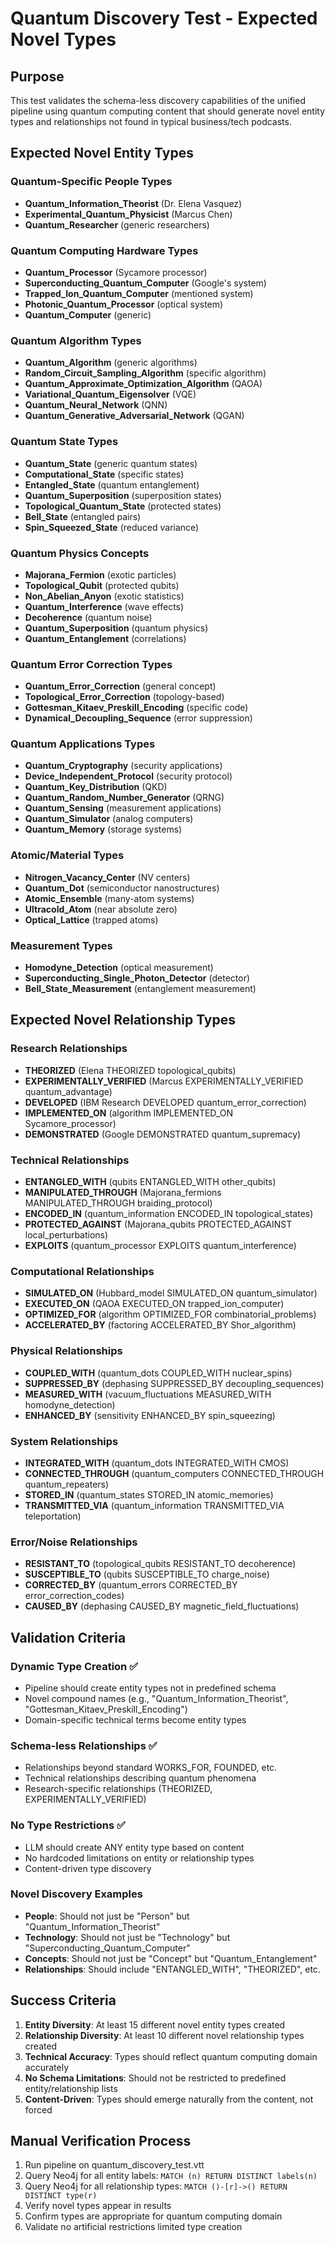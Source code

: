 # Quantum Discovery Test - Expected Novel Types

## Purpose
This test validates the schema-less discovery capabilities of the unified pipeline using quantum computing content that should generate novel entity types and relationships not found in typical business/tech podcasts.

## Expected Novel Entity Types

### Quantum-Specific People Types
- **Quantum_Information_Theorist** (Dr. Elena Vasquez)
- **Experimental_Quantum_Physicist** (Marcus Chen) 
- **Quantum_Researcher** (generic researchers)

### Quantum Computing Hardware Types
- **Quantum_Processor** (Sycamore processor)
- **Superconducting_Quantum_Computer** (Google's system)
- **Trapped_Ion_Quantum_Computer** (mentioned system)
- **Photonic_Quantum_Processor** (optical system)
- **Quantum_Computer** (generic)

### Quantum Algorithm Types
- **Quantum_Algorithm** (generic algorithms)
- **Random_Circuit_Sampling_Algorithm** (specific algorithm)
- **Quantum_Approximate_Optimization_Algorithm** (QAOA)
- **Variational_Quantum_Eigensolver** (VQE)
- **Quantum_Neural_Network** (QNN)
- **Quantum_Generative_Adversarial_Network** (QGAN)

### Quantum State Types
- **Quantum_State** (generic quantum states)
- **Computational_State** (specific states)
- **Entangled_State** (quantum entanglement)
- **Quantum_Superposition** (superposition states)
- **Topological_Quantum_State** (protected states)
- **Bell_State** (entangled pairs)
- **Spin_Squeezed_State** (reduced variance)

### Quantum Physics Concepts
- **Majorana_Fermion** (exotic particles)
- **Topological_Qubit** (protected qubits)
- **Non_Abelian_Anyon** (exotic statistics)
- **Quantum_Interference** (wave effects)
- **Decoherence** (quantum noise)
- **Quantum_Superposition** (quantum physics)
- **Quantum_Entanglement** (correlations)

### Quantum Error Correction Types
- **Quantum_Error_Correction** (general concept)
- **Topological_Error_Correction** (topology-based)
- **Gottesman_Kitaev_Preskill_Encoding** (specific code)
- **Dynamical_Decoupling_Sequence** (error suppression)

### Quantum Applications Types
- **Quantum_Cryptography** (security applications)
- **Device_Independent_Protocol** (security protocol)
- **Quantum_Key_Distribution** (QKD)
- **Quantum_Random_Number_Generator** (QRNG)
- **Quantum_Sensing** (measurement applications)
- **Quantum_Simulator** (analog computers)
- **Quantum_Memory** (storage systems)

### Atomic/Material Types
- **Nitrogen_Vacancy_Center** (NV centers)
- **Quantum_Dot** (semiconductor nanostructures)
- **Atomic_Ensemble** (many-atom systems)
- **Ultracold_Atom** (near absolute zero)
- **Optical_Lattice** (trapped atoms)

### Measurement Types
- **Homodyne_Detection** (optical measurement)
- **Superconducting_Single_Photon_Detector** (detector)
- **Bell_State_Measurement** (entanglement measurement)

## Expected Novel Relationship Types

### Research Relationships
- **THEORIZED** (Elena THEORIZED topological_qubits)
- **EXPERIMENTALLY_VERIFIED** (Marcus EXPERIMENTALLY_VERIFIED quantum_advantage)
- **DEVELOPED** (IBM Research DEVELOPED quantum_error_correction)
- **IMPLEMENTED_ON** (algorithm IMPLEMENTED_ON Sycamore_processor)
- **DEMONSTRATED** (Google DEMONSTRATED quantum_supremacy)

### Technical Relationships
- **ENTANGLED_WITH** (qubits ENTANGLED_WITH other_qubits)
- **MANIPULATED_THROUGH** (Majorana_fermions MANIPULATED_THROUGH braiding_protocol)
- **ENCODED_IN** (quantum_information ENCODED_IN topological_states)
- **PROTECTED_AGAINST** (Majorana_qubits PROTECTED_AGAINST local_perturbations)
- **EXPLOITS** (quantum_processor EXPLOITS quantum_interference)

### Computational Relationships
- **SIMULATED_ON** (Hubbard_model SIMULATED_ON quantum_simulator)
- **EXECUTED_ON** (QAOA EXECUTED_ON trapped_ion_computer)
- **OPTIMIZED_FOR** (algorithm OPTIMIZED_FOR combinatorial_problems)
- **ACCELERATED_BY** (factoring ACCELERATED_BY Shor_algorithm)

### Physical Relationships
- **COUPLED_WITH** (quantum_dots COUPLED_WITH nuclear_spins)
- **SUPPRESSED_BY** (dephasing SUPPRESSED_BY decoupling_sequences)
- **MEASURED_WITH** (vacuum_fluctuations MEASURED_WITH homodyne_detection)
- **ENHANCED_BY** (sensitivity ENHANCED_BY spin_squeezing)

### System Relationships
- **INTEGRATED_WITH** (quantum_dots INTEGRATED_WITH CMOS)
- **CONNECTED_THROUGH** (quantum_computers CONNECTED_THROUGH quantum_repeaters)
- **STORED_IN** (quantum_states STORED_IN atomic_memories)
- **TRANSMITTED_VIA** (quantum_information TRANSMITTED_VIA teleportation)

### Error/Noise Relationships
- **RESISTANT_TO** (topological_qubits RESISTANT_TO decoherence)
- **SUSCEPTIBLE_TO** (qubits SUSCEPTIBLE_TO charge_noise)
- **CORRECTED_BY** (quantum_errors CORRECTED_BY error_correction_codes)
- **CAUSED_BY** (dephasing CAUSED_BY magnetic_field_fluctuations)

## Validation Criteria

### Dynamic Type Creation ✅
- Pipeline should create entity types not in predefined schema
- Novel compound names (e.g., "Quantum_Information_Theorist", "Gottesman_Kitaev_Preskill_Encoding")
- Domain-specific technical terms become entity types

### Schema-less Relationships ✅  
- Relationships beyond standard WORKS_FOR, FOUNDED, etc.
- Technical relationships describing quantum phenomena
- Research-specific relationships (THEORIZED, EXPERIMENTALLY_VERIFIED)

### No Type Restrictions ✅
- LLM should create ANY entity type based on content
- No hardcoded limitations on entity or relationship types
- Content-driven type discovery

### Novel Discovery Examples
- **People**: Should not just be "Person" but "Quantum_Information_Theorist"
- **Technology**: Should not just be "Technology" but "Superconducting_Quantum_Computer"  
- **Concepts**: Should not just be "Concept" but "Quantum_Entanglement"
- **Relationships**: Should include "ENTANGLED_WITH", "THEORIZED", etc.

## Success Criteria
1. **Entity Diversity**: At least 15 different novel entity types created
2. **Relationship Diversity**: At least 10 different novel relationship types created  
3. **Technical Accuracy**: Types should reflect quantum computing domain accurately
4. **No Schema Limitations**: Should not be restricted to predefined entity/relationship lists
5. **Content-Driven**: Types should emerge naturally from the content, not forced

## Manual Verification Process
1. Run pipeline on quantum_discovery_test.vtt
2. Query Neo4j for all entity labels: `MATCH (n) RETURN DISTINCT labels(n)`
3. Query Neo4j for all relationship types: `MATCH ()-[r]->() RETURN DISTINCT type(r)`
4. Verify novel types appear in results
5. Confirm types are appropriate for quantum computing domain
6. Validate no artificial restrictions limited type creation